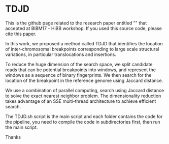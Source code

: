 # TDJD
This is the github page related to the research paper entitled "" that accepted at BIBM17 - HiBB workshop. If you used this source code, please cite this paper. 

In this work, we proposed a method called TDJD that identifies the location of inter-chromosomal breakpoints corresponding to 
large scale structural variations, in particular translocations and insertions.

To reduce the huge dimension of the search space, we split candidate reads that can be potential breakpoints into windows, and represent the windows as a sequence of binary fingerprints. We then search for the location of the breakpoint in the reference genome using Jaccard
distance. 

 We use a combination of parallel computing, search using Jaccard distance to solve the exact nearest neighbor problem. The
 dimensionality reduction takes advantage of an SSE multi-thread architecture to achieve efficient search.

The TDJD.sh script is the main script and each folder contains the code for the pipeline, you need to compile the code in subdirectories first, then run the main script. 

Thanks

